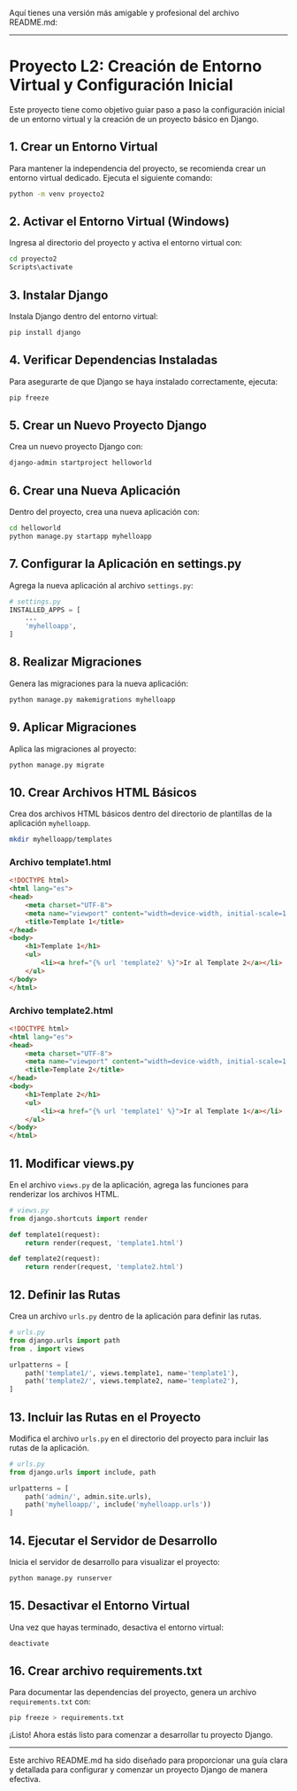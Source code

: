 Aquí tienes una versión más amigable y profesional del archivo README.md:

---

# **Proyecto L2: Creación de Entorno Virtual y Configuración Inicial**

Este proyecto tiene como objetivo guiar paso a paso la configuración inicial de un entorno virtual y la creación de un proyecto básico en Django.

## **1. Crear un Entorno Virtual**

Para mantener la independencia del proyecto, se recomienda crear un entorno virtual dedicado. Ejecuta el siguiente comando:

```bash
python -m venv proyecto2
```

## **2. Activar el Entorno Virtual (Windows)**

Ingresa al directorio del proyecto y activa el entorno virtual con:

```bash
cd proyecto2
Scripts\activate
```

## **3. Instalar Django**

Instala Django dentro del entorno virtual:

```bash
pip install django
```

## **4. Verificar Dependencias Instaladas**

Para asegurarte de que Django se haya instalado correctamente, ejecuta:

```bash
pip freeze
```

## **5. Crear un Nuevo Proyecto Django**

Crea un nuevo proyecto Django con:

```bash
django-admin startproject helloworld
```

## **6. Crear una Nueva Aplicación**

Dentro del proyecto, crea una nueva aplicación con:

```bash
cd helloworld
python manage.py startapp myhelloapp
```

## **7. Configurar la Aplicación en settings.py**

Agrega la nueva aplicación al archivo `settings.py`:

```python
# settings.py
INSTALLED_APPS = [
    ...
    'myhelloapp',
]
```

## **8. Realizar Migraciones**

Genera las migraciones para la nueva aplicación:

```bash
python manage.py makemigrations myhelloapp
```

## **9. Aplicar Migraciones**

Aplica las migraciones al proyecto:

```bash
python manage.py migrate
```

## **10. Crear Archivos HTML Básicos**

Crea dos archivos HTML básicos dentro del directorio de plantillas de la aplicación `myhelloapp`.

```bash
mkdir myhelloapp/templates
```

### **Archivo template1.html**

```html
<!DOCTYPE html>
<html lang="es">
<head>
    <meta charset="UTF-8">
    <meta name="viewport" content="width=device-width, initial-scale=1.0">
    <title>Template 1</title>
</head>
<body>
    <h1>Template 1</h1>
    <ul>
        <li><a href="{% url 'template2' %}">Ir al Template 2</a></li>
    </ul>
</body>
</html>
```

### **Archivo template2.html**

```html
<!DOCTYPE html>
<html lang="es">
<head>
    <meta charset="UTF-8">
    <meta name="viewport" content="width=device-width, initial-scale=1.0">
    <title>Template 2</title>
</head>
<body>
    <h1>Template 2</h1>
    <ul>
        <li><a href="{% url 'template1' %}">Ir al Template 1</a></li>
    </ul>
</body>
</html>
```

## **11. Modificar views.py**

En el archivo `views.py` de la aplicación, agrega las funciones para renderizar los archivos HTML.

```python
# views.py
from django.shortcuts import render

def template1(request):
    return render(request, 'template1.html')

def template2(request):
    return render(request, 'template2.html')
```

## **12. Definir las Rutas**

Crea un archivo `urls.py` dentro de la aplicación para definir las rutas.

```python
# urls.py
from django.urls import path
from . import views

urlpatterns = [
    path('template1/', views.template1, name='template1'),
    path('template2/', views.template2, name='template2'),
]
```

## **13. Incluir las Rutas en el Proyecto**

Modifica el archivo `urls.py` en el directorio del proyecto para incluir las rutas de la aplicación.

```python
# urls.py
from django.urls import include, path

urlpatterns = [
    path('admin/', admin.site.urls),
    path('myhelloapp/', include('myhelloapp.urls'))
]
```

## **14. Ejecutar el Servidor de Desarrollo**

Inicia el servidor de desarrollo para visualizar el proyecto:

```bash
python manage.py runserver
```

## **15. Desactivar el Entorno Virtual**

Una vez que hayas terminado, desactiva el entorno virtual:

```bash
deactivate
```

## **16. Crear archivo requirements.txt**

Para documentar las dependencias del proyecto, genera un archivo `requirements.txt` con:

```bash
pip freeze > requirements.txt
```

¡Listo! Ahora estás listo para comenzar a desarrollar tu proyecto Django.

--- 

Este archivo README.md ha sido diseñado para proporcionar una guía clara y detallada para configurar y comenzar un proyecto Django de manera efectiva.
